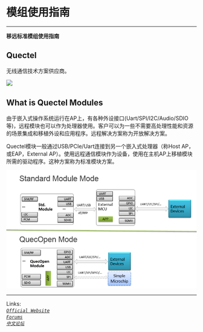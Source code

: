 # 模组使用指南

----------

**移远标准模组使用指南**

## Quectel ##

无线通信技术方案供应商。


![](https://www.quectel.com/images/about/ban2.png)



## What is Quectel Modules ##


由于嵌入式操作系统运行在AP上，有各种外设接口(Uart/SPI/I2C/Audio/SDIO等)，远程模块也可以作为处理器使用。客户可以为一些不需要高处理性能和资源的场景集成和移植外设和应用程序。远程解决方案称为开放解决方案。


Quectel模块一般通过USB/PCIe/Uart连接到另一个嵌入式处理器（称Host AP，或EAP，External AP）。使用远程通信模块作为设备，使用在主机AP上移植模块所需的驱动程序。这种方案称为标准模块方案。

![Quectel_modules_stuff.png](Quectel_Modules.png)

----------
Links:
<br>
*[`Official Website`](https://www.quectel.com/ "Official Website")*
<br>
*[`Forums`](https://Forums.quectel.com/ "Forums")*
<br>
*[`中文论坛`](https://forumschinese.quectel.com/ "中文论坛")*

